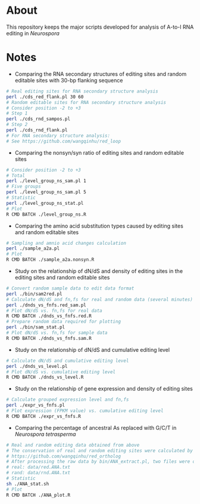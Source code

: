 About
=====
This repository keeps the major scripts developed for analysis of A-to-I RNA editing in _Neurospora_


Notes
=====

- Comparing the RNA secondary structures of editing sites and random editable sites with 30-bp flanking sequence
```bash
# Real editing sites for RNA secondary structure analysis
perl ./cds_red_flank.pl 30 60
# Random editable sites for RNA secondary structure analysis
# Consider position -2 to +3
# Step 1
perl ./cds_rnd_sampos.pl
# Step 2
perl ./cds_rnd_flank.pl
# For RNA secondary structure analysis:
# See https://github.com/wangqinhu/red_loop
```

- Comparing the nonsyn/syn ratio of editing sites and random editable sites
```bash
# Consider position -2 to +3
# Total
perl ./level_group_ns_sam.pl 1
# Five groups
perl ./level_group_ns_sam.pl 5
# Statistic
perl ./level_group_ns_stat.pl
# Plot
R CMD BATCH ./level_group_ns.R
```

- Comparing the amino acid substitution types caused by editing sites and random editable sites
```bash
# Sampling and amnio acid changes calculation
perl ./sample_a2a.pl
# Plot
R CMD BATCH ./sample_a2a.nonsyn.R
```

- Study on the relationship of dN/dS and density of editing sites in the editing sites and random editable sites
```bash
# Convert random sample data to edit data format
perl ./bin/sam2red.pl
# Calculate dN/dS and fn,fs for real and random data (several minutes)
perl ./dnds_vs_fnfs.red_sam.pl
# Plot dN/dS vs. fn,fs for real data
R CMD BATCH ./dnds_vs_fnfs.red.R
# Prepare random data required for plotting
perl ./bin/sam_stat.pl
# Plot dN/dS vs. fn,fs for sample data
R CMD BATCH ./dnds_vs_fnfs.sam.R
```

- Study on the relationship of dN/dS and cumulative editing level
```bash
# Calculate dN/dS and cumulative editing level
perl ./dnds_vs_level.pl
# Plot dN/dS vs. cumulative editing level
R CMD BATCH ./dnds_vs_level.R
```

- Study on the relationship of gene expression and density of editing sites
```bash
# Calculate grouped expression level and fn,fs
perl ./expr_vs_fnfs.pl
# Plot expression (FPKM value) vs. cumulative editing level
R CMD BATCH ./expr_vs_fnfs.R
```

- Comparing the percentage of ancestral As replaced with G/C/T in _Neurospora tetrasperma_
```bash
# Real and random editing data obtained from above
# The conservation of real and random editing sites were calculated by the following scripts:
# https://github.com/wangqinhu/red_ortholog
# After processing the raw data by bin/ANA_extract.pl, two files were obtained:
# real: data/red.ANA.txt
# rand: data/rnd.ANA.txt
# Statistic
sh ./ANA_stat.sh
# Plot
R CMD BATCH ./ANA_plot.R
```
